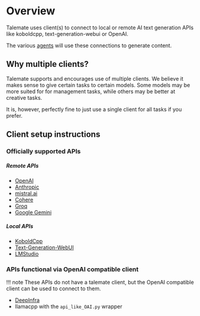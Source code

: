 # Overview

Talemate uses client(s) to connect to local or remote AI text generation APIs like koboldcpp, text-generation-webui or OpenAI.

The various [agents](/talemate/user-guide/agents/) will use these connections to generate content.

## Why multiple clients?

Talemate supports and encourages use of multiple clients. We believe it makes sense to give certain tasks to certain models. Some models may be more suited for for management tasks, while others may be better at creative tasks. 

It is, however, perfectly fine to just use a single client for all tasks if you prefer.

## Client setup instructions

### Officially supported APIs

##### Remote APIs

- [OpenAI](/talemate/user-guide/clients/types/openai/)
- [Anthropic](/talemate/user-guide/clients/types/anthropic/)
- [mistral.ai](/talemate/user-guide/clients/types/mistral/)
- [Cohere](/talemate/user-guide/clients/types/cohere/)
- [Groq](/talemate/user-guide/clients/types/groq/)
- [Google Gemini](/talemate/user-guide/clients/types/google/)

##### Local APIs

- [KoboldCpp](/talemate/user-guide/clients/types/koboldcpp/)
- [Text-Generation-WebUI](/talemate/user-guide/clients/types/text-generation-webui/) 
- [LMStudio](/talemate/user-guide/clients/types/lmstudio/)

### APIs functional via OpenAI compatible client

!!! note
    These APIs do not have a talemate client, but the OpenAI compatible client can be used to connect to them.

- [DeepInfra](/talemate/user-guide/clients/types/openai-compatible/#deepinfra)
- llamacpp with the `api_like_OAI.py` wrapper